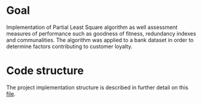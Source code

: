 # Goal
Implementation of Partial Least Square algorithm as well assessment measures of performance such as goodness of fitness, redundancy indexes and communalities. 
The algorithm was applied to a bank dataset in order to determine factors contributing to customer loyalty.
# Code structure 
The project implementation structure is described in further detail on this [file](https://github.com/phspires/DA_PSM/blob/master/DA_PLS_report.pdf).

